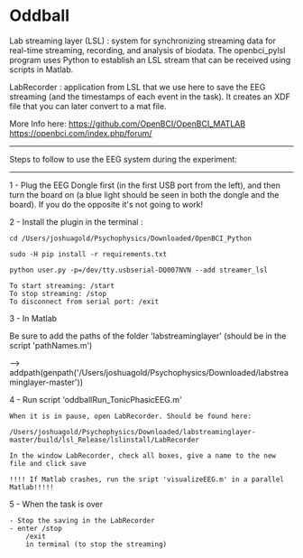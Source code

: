 # Oddball


Lab streaming layer (LSL) : system for synchronizing streaming data for real-time streaming, recording, and analysis of biodata. The openbci_pylsl program uses Python to establish an LSL stream that can be received using scripts in Matlab. 

LabRecorder : application from LSL that we use here to save the EEG streaming (and the timestamps of each event in the task). It creates an XDF file that you can later convert to a mat file.

More Info here:
https://github.com/OpenBCI/OpenBCI_MATLAB
https://openbci.com/index.php/forum/

__________________________________________________________
Steps to follow to use the EEG system during the experiment:
__________________________________________________________

1 - Plug the EEG Dongle first (in the first USB port from the left), and then turn the board on (a blue light should be seen in 
both the dongle and the board). If you do the opposite it's not going to work!

2 - Install the plugin in the terminal : 

    cd /Users/joshuagold/Psychophysics/Downloaded/OpenBCI_Python 

    sudo -H pip install -r requirements.txt

    python user.py -p=/dev/tty.usbserial-DQ007NVN --add streamer_lsl

    To start streaming: /start
    To stop streaming: /stop
    To disconnect from serial port: /exit


3 -  In Matlab

Be sure to add the paths of the folder 'labstreaminglayer' (should be in the script 'pathNames.m')

--> addpath(genpath('/Users/joshuagold/Psychophysics/Downloaded/labstreaminglayer-master'))

4 - Run script 'oddballRun_TonicPhasicEEG.m'

	When it is in pause, open LabRecorder. Should be found here:

	/Users/joshuagold/Psychophysics/Downloaded/labstreaminglayer-master/build/lsl_Release/lslinstall/LabRecorder 
	
	In the window LabRecorder, check all boxes, give a name to the new file and click save
	
	!!!! If Matlab crashes, run the sript 'visualizeEEG.m' in a parallel Matlab!!!!!


5 - When the task is over

	- Stop the saving in the LabRecorder
	- enter /stop
		/exit
		in terminal (to stop the streaming)




